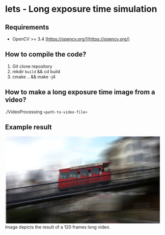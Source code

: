 # lets - Long exposure time simulation

## Requirements

* OpenCV >= 3.4 [https://opencv.org/](https://opencv.org/)

## How to compile the code?

1. Git clone repository
2. mkdir `build` && cd build
3. cmake .. && make -j4

## How to make a long exposure time image from a video?
./VideoProcessing `<path-to-video-file>`

## Example result
![](results/polybahn4_big_avg.jpg)
Image depicts the result of a 120 frames long video.
